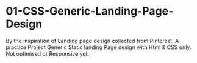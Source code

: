 # 01-CSS-Generic-Landing-Page-Design
By the inspiration of Landing page design collected from Pinterest.
A practice Project
Generic Static landing Page design with Html & CSS only. Not optimised or Responsive yet.

